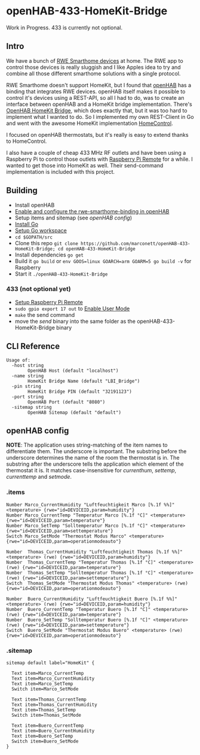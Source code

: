 # openHAB-433-HomeKit-Bridge

Work in Progress. 433 is currently not optional.

## Intro

We have a bunch of [RWE Smarthome devices](https://www.rwe-smarthome.de/web/cms/de/2935200/home/geraete-apps/geraete/) at home. The RWE app to control those devices is really sluggish and I like Apples idea to try and combine all those different smarthome solutions with a single protocol.

RWE Smarthome doesn't support HomeKit, but I found that [openHAB](https://github.com/openhab/openhab) has a binding that integrates RWE devices. openHAB itself makes it possible to control it's devices using a REST-API, so all I had to do, was to create an interface between openHAB and a HomeKit bridge implementation.
There's [OpenHAB HomeKit Bridge](https://github.com/htreu/OpenHAB-HomeKit-Bridge), which does exactly that, but it was too hard to implement what I wanted to do. So I implemented my own REST-Client in Go and went with the awesome HomeKit implementation [HomeControl](https://github.com/brutella/hc).

I focused on openHAB thermostats, but it's really is easy to extend thanks to HomeControl.

I also have a couple of cheap 433 MHz RF outlets and have been using a Raspberry Pi to control those outlets with [Raspberry Pi Remote](https://github.com/xkonni/raspberry-remote) for a while. I wanted to get those into HomeKit as well. Their send-command implementation is included with this project.

## Building
* Install openHAB
* [Enable and configure the rwe-smarthome-binding in openHAB](https://github.com/openhab/openhab/wiki/RWE-Smarthome-Binding)
* Setup items and sitemap (see *openHAB config*)
* [Install Go](https://golang.org/doc/install)
* [Setup Go workspace](https://golang.org/doc/code.html#Organization)
* `cd $GOPATH/src`
* Clone this repo `git clone https://github.com/marconett/openHAB-433-HomeKit-Bridge; cd openHAB-433-HomeKit-Bridge`
* Install dependencies `go get`
* Build it `go build` or `env GOOS=linux GOARCH=arm GOARM=5 go build -v` for Raspberry
* Start it `./openHAB-433-HomeKit-Bridge`

### 433 (not optional yet)
* [Setup Raspberry Pi Remote](https://github.com/xkonni/raspberry-remote#setup)
* `sudo gpio export 17 out` to [Enable User Mode](https://github.com/xkonni/raspberry-remote#user-mode)
* `make` the send command
* move the *send* binary into the same folder as the openHAB-433-HomeKit-Bridge binary

## CLI Reference
```
Usage of:
  -host string
        OpenHAB Host (default "localhost")
  -name string
        HomeKit Bridge Name (default "LBI_Bridge")
  -pin string
        HomeKit Bridge PIN (default "32191123")
  -port string
        OpenHAB Port (default "8080")
  -sitemap string
        OpenHAB Sitemap (default "default")
```

## openHAB config

**NOTE**: The application uses string-matching of the item names to differentiate them. The underscore is important. The substring before the underscore determines the name of the room the thermostat is in. The substring after the underscore tells the application which element of the thermostat it is. It matches case-insensitive for *currenthum*, *settemp*, *currenttemp* and *setmode*.

### .items
```
Number Marco_CurrentHumidity "Luftfeuchtigkeit Marco [%.1f %%]" <temperature> {rwe="id=DEVICEID,param=humidity"}
Number Marco_CurrentTemp "Temperatur Marco [%.1f °C]" <temperature> {rwe="id=DEVICEID,param=temperature"}
Number Marco_SetTemp "Solltemperatur Marco [%.1f °C]" <temperature> {rwe="id=DEVICEID,param=settemperature"}
Switch Marco_SetMode "Thermostat Modus Marco" <temperature> {rwe="id=DEVICEID,param=operationmodeauto"}

Number  Thomas_CurrentHumidity "Luftfeuchtigkeit Thomas [%.1f %%]" <temperature> (rwe) {rwe="id=DEVICEID,param=humidity"}
Number  Thomas_CurrentTemp "Temperatur Thomas [%.1f °C]" <temperature> (rwe) {rwe="id=DEVICEID,param=temperature"}
Number  Thomas_SetTemp "Solltemperatur Thomas [%.1f °C]" <temperature> (rwe) {rwe="id=DEVICEID,param=settemperature"}
Switch  Thomas_SetMode "Thermostat Modus Thomas" <temperature> (rwe) {rwe="id=DEVICEID,param=operationmodeauto"}

Number  Buero_CurrentHumidity "Luftfeuchtigkeit Buero [%.1f %%]" <temperature> (rwe) {rwe="id=DEVICEID,param=humidity"}
Number  Buero_CurrentTemp "Temperatur Buero [%.1f °C]" <temperature> (rwe) {rwe="id=DEVICEID,param=temperature"}
Number  Buero_SetTemp "Solltemperatur Buero [%.1f °C]" <temperature> (rwe) {rwe="id=DEVICEID,param=settemperature"}
Switch  Buero_SetMode "Thermostat Modus Buero" <temperature> (rwe) {rwe="id=DEVICEID,param=operationmodeauto"}
```

### .sitemap
```
sitemap default label="HomeKit" {

  Text item=Marco_CurrentTemp
  Text item=Marco_CurrentHumidity
  Text item=Marco_SetTemp
  Switch item=Marco_SetMode

  Text item=Thomas_CurrentTemp
  Text item=Thomas_CurrentHumidity
  Text item=Thomas_SetTemp
  Switch item=Thomas_SetMode

  Text item=Buero_CurrentTemp
  Text item=Buero_CurrentHumidity
  Text item=Buero_SetTemp
  Switch item=Buero_SetMode
}
```

